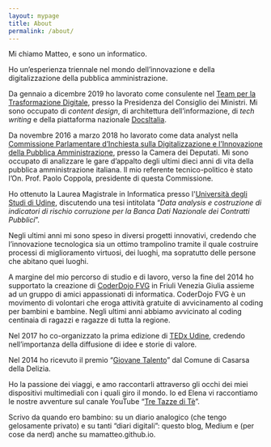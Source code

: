 ```yaml
---
layout: mypage
title: About
permalink: /about/
---
```


Mi chiamo Matteo, e sono un informatico.

Ho un’esperienza triennale nel mondo dell’innovazione e della digitalizzazione della pubblica amministrazione.

Da gennaio a dicembre 2019 ho lavorato come consulente nel [Team per la Trasformazione Digitale][teamdigitalelink], presso la Presidenza del Consiglio dei Ministri. Mi sono occupato di _content design_, di architettura dell’informazione, di _tech writing_ e della piattaforma nazionale [DocsItalia][docsitalialink].

Da novembre 2016 a marzo 2018 ho lavorato come data analyst nella [Commissione Parlamentare d’Inchiesta sulla Digitalizzazione e l’Innovazione della Pubblica Amministrazione][commissionedigitalelink], presso la Camera dei Deputati. Mi sono occupato di analizzare le gare d’appalto degli ultimi dieci anni di vita della pubblica amministrazione italiana. Il mio referente tecnico-politico è stato l’On. Prof. Paolo Coppola, presidente di questa Commissione.

Ho ottenuto la Laurea Magistrale in Informatica presso l'[Università degli Studi di Udine][informaticauniudlink], discutendo una tesi intitolata “_Data analysis e costruzione di indicatori di rischio corruzione per la Banca Dati Nazionale dei Contratti Pubblici_”.

Negli ultimi anni mi sono speso in diversi progetti innovativi, credendo che l’innovazione tecnologica sia un ottimo trampolino tramite il quale costruire processi di miglioramento virtuosi, dei luoghi, ma sopratutto delle persone che abitano quei luoghi.

A margine del mio percorso di studio e di lavoro, verso la fine del 2014 ho supportato la creazione di [CoderDojo FVG][coderdojolink] in Friuli Venezia Giulia assieme ad un gruppo di amici appassionati di informatica. CoderDojo FVG è un movimento di volontari che eroga attività gratuite di avvicinamento al coding per bambini e bambine. Negli ultimi anni abbiamo avvicinato al coding centinaia di ragazzi e ragazze di tutta la regione.

Nel 2017 ho co-organizzato la prima edizione di [TEDx Udine][tedxudinelink], credendo nell’importanza della diffusione di idee e storie di valore.

Nel 2014 ho ricevuto il premio “[Giovane Talento][giovanetalentolink]” dal Comune di Casarsa della Delizia.

Ho la passione dei viaggi, e amo raccontarli attraverso gli occhi dei miei dispositivi multimediali con i quali giro il mondo. Io ed Elena vi raccontiamo le nostre avventure sul canale YouTube “[Tre Tazze di Tè][tretazzeditelink]”.

Scrivo da quando ero bambino: su un diario analogico (che tengo gelosamente privato) e su tanti “diari digitali”: questo blog, Medium e (per cose da nerd) anche su mamatteo.github.io.


[informaticauniudlink]: https://www.dmif.uniud.it/
[teamdigitalelink]: https://teamdigitale.governo.it/
[commissionedigitalelink]: https://docs.italia.it/italia/relazioni-commissioni-parlamentari/relazionecommissionedigitale-docs/it/bozza/index.html
[coderdojolink]: http://www.coderdojofvg.it
[tedxudinelink]: http://www.tedxudine.com
[giovanetalentolink]: https://procasarsa.org/articoli/cittadino-dellanno-humanitas-giovane-talento-premi-a-bagnarol-troia-e-sas-casarsa/
[tretazzeditelink]: https://www.youtube.com/channel/UCukRWZLKAVGU8wesojESTzg
[docsitalialink]: https://docs.italia.it/che-cos-e-docs-italia/
